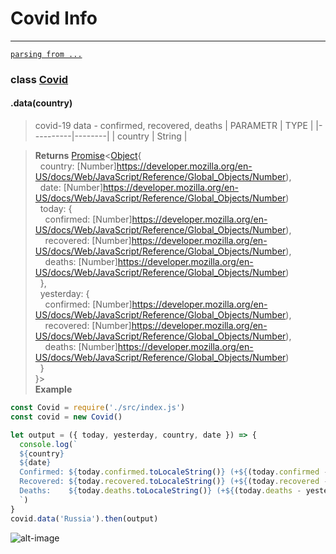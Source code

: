 # Covid Info
---

 [`parsing from ...`](https://github.com/pomber/covid19)

### class [Covid](https://github.com/Senpaai/covid-info/blob/master/src/index.js)

#### .data(country)
> covid-19 data - confirmed, recovered, deaths
> | PARAMETR |  TYPE  |
> |----------|--------|
> | country  | String |

> **Returns** [Promise](https://developer.mozilla.org/en-US/docs/Web/JavaScript/Reference/Global_Objects/Promise)<[Object](https://developer.mozilla.org/en-US/docs/Web/JavaScript/Reference/Global_Objects/Object){<br>
>&nbsp;&nbsp;country: [Number]https://developer.mozilla.org/en-US/docs/Web/JavaScript/Reference/Global_Objects/Number),<br>
>&nbsp;&nbsp;date: [Number]https://developer.mozilla.org/en-US/docs/Web/JavaScript/Reference/Global_Objects/Number)<br>
>&nbsp;&nbsp;today: {<br>
>&nbsp;&nbsp;&nbsp;&nbsp;confirmed: [Number]https://developer.mozilla.org/en-US/docs/Web/JavaScript/Reference/Global_Objects/Number),<br>
>&nbsp;&nbsp;&nbsp;&nbsp;recovered: [Number]https://developer.mozilla.org/en-US/docs/Web/JavaScript/Reference/Global_Objects/Number),<br>
>&nbsp;&nbsp;&nbsp;&nbsp;deaths: [Number]https://developer.mozilla.org/en-US/docs/Web/JavaScript/Reference/Global_Objects/Number)<br>
>&nbsp;&nbsp;},<br>
>&nbsp;&nbsp;yesterday: {<br>
>&nbsp;&nbsp;&nbsp;&nbsp;confirmed: [Number]https://developer.mozilla.org/en-US/docs/Web/JavaScript/Reference/Global_Objects/Number),<br>
>&nbsp;&nbsp;&nbsp;&nbsp;recovered: [Number]https://developer.mozilla.org/en-US/docs/Web/JavaScript/Reference/Global_Objects/Number),<br>
>&nbsp;&nbsp;&nbsp;&nbsp;deaths: [Number]https://developer.mozilla.org/en-US/docs/Web/JavaScript/Reference/Global_Objects/Number)<br>
>&nbsp;&nbsp;}<br>
>}><br>
> **Example**
```javascript
const Covid = require('./src/index.js')
const covid = new Covid()

let output = ({ today, yesterday, country, date }) => {
  console.log(`
  ${country}
  ${date}
  Confirmed: ${today.confirmed.toLocaleString()} (+${(today.confirmed - yesterday.confirmed).toLocaleString()})
  Recovered: ${today.recovered.toLocaleString()} (+${(today.recovered - yesterday.recovered).toLocaleString()})
  Deaths:    ${today.deaths.toLocaleString()} (+${(today.deaths - yesterday.deaths).toLocaleString()})
  `)
}
covid.data('Russia').then(output)
```
![alt-image](https://media.discordapp.net/attachments/615884194740043797/705848544036257903/unknown.png)
